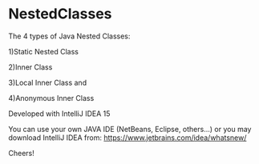 # NestedClasses
The 4 types of Java Nested Classes:

1)Static Nested Class

2)Inner Class

3)Local Inner Class and

4)Anonymous Inner Class

Developed with IntelliJ IDEA 15

You can use your own JAVA IDE (NetBeans, Eclipse, others...)
or you may download IntelliJ IDEA from: 
https://www.jetbrains.com/idea/whatsnew/ 

Cheers!
